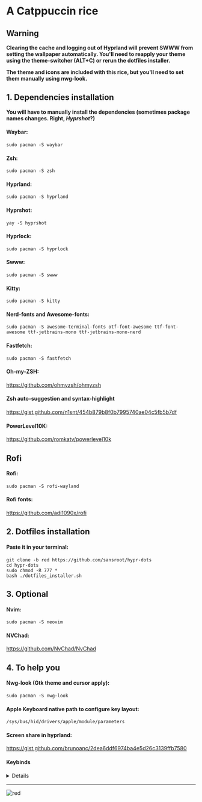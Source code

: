 # A Catppuccin rice
## Warning
**Clearing the cache and logging out of Hyprland will prevent SWWW from setting the wallpaper automatically. You'll need to reapply your theme using the theme-switcher (ALT+C) or rerun the dotfiles installer.**

**The theme and icons are included with this rice, but you'll need to set them manually using nwg-look.**
## 1. Dependencies installation

**You will have to manually install the dependencies (sometimes package names changes. Right, ***Hyprshot***?)**

#### Waybar:
```
sudo pacman -S waybar
```
#### Zsh: 
```
sudo pacman -S zsh 
```
#### Hyprland: 
```
sudo pacman -S hyprland 
```
#### Hyprshot: 
```
yay -S hyprshot 
```
#### Hyprlock: 
```
sudo pacman -S hyprlock 
```
#### Swww: 
```
sudo pacman -S swww 
```
#### Kitty: 
```
sudo pacman -S kitty 
```
#### Nerd-fonts and Awesome-fonts: 
```
sudo pacman -S awesome-terminal-fonts otf-font-awesome ttf-font-awesome ttf-jetbrains-mono ttf-jetbrains-mono-nerd
```
#### Fastfetch: 
```
sudo pacman -S fastfetch 
```
#### Oh-my-ZSH: 

<a>https://github.com/ohmyzsh/ohmyzsh</a>

#### Zsh auto-suggestion and syntax-highlight

<a>https://gist.github.com/n1snt/454b879b8f0b7995740ae04c5fb5b7df</a>

#### PowerLevel10K:

<a>https://github.com/romkatv/powerlevel10k</a>
## Rofi
#### Rofi:
  ```
  sudo pacman -S rofi-wayland 
  ```
#### Rofi fonts:

  <a>https://github.com/adi1090x/rofi</a>

## 2. Dotfiles installation
#### Paste it in your terminal:
```
git clone -b red https://github.com/sansroot/hypr-dots
cd hypr-dots
sudo chmod -R 777 *
bash ./dotfiles_installer.sh
```

  

## 3. Optional

#### Nvim: 
```
sudo pacman -S neovim 
```
#### NVChad: 

<a>https://github.com/NvChad/NvChad</a>





## 4. To help you


#### Nwg-look (Gtk theme and cursor apply): 
```
sudo pacman -S nwg-look
```
#### Apple Keyboard native path to configure key layout: 
```
/sys/bus/hid/drivers/apple/module/parameters
```
#### Screen share in hyprland: 
<a>https://gist.github.com/brunoanc/2dea6ddf6974ba4e5d26c3139ffb7580</a>

#### Keybinds

<details>

---
  
mainmod(super) + C: switch themes

mainmod(super) + Return: open terminal

mainmod(super) + Q: close active window

mainmod(super) + M: exit system

mainmod(super) + F: toggle fullscreen

mainmod(super) + E: open file manager

alt + F: toggle floating windows

alt + X: open menu

alt + Z: open power menu

alt + S: toggle split screen

mainmod(super) + A: focus left window

mainmod(super) + D: focus right window

mainmod(super) + W: focus up window

mainmod(super) + S: focus down window

alt + P: take screenshot

mainmod(super) + L: lock screen

mainmod(super) + K: close panel

mainmod(super) + J: start panel

alt + 1: switch to workspace 1

alt + 2: switch to workspace 2

alt + 3: switch to workspace 3

alt + 4: switch to workspace 4

alt + 5: switch to workspace 5

alt + 6: switch to workspace 6

alt + 7: switch to workspace 7

alt + 8: switch to workspace 8

alt + 9: switch to workspace 9

alt + 0: switch to workspace 10


mainmod(super) + 1: move to workspace 1

mainmod(super) + 2: move to workspace 2

mainmod(super) + 3: move to workspace 3

mainmod(super) + 4: move to workspace 4

mainmod(super) + 5: move to workspace 5

mainmod(super) + 6: move to workspace 6

mainmod(super) + 7: move to workspace 7

mainmod(super) + 8: move to workspace 8

mainmod(super) + 9: move to workspace 9

mainmod(super) + 0: move to workspace 10

</details>

---


![red](https://github.com/user-attachments/assets/d5c9e98e-212b-41c9-b473-63c789d7cabf)








